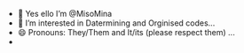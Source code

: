 - 👋 Yes ello I’m @MisoMina
- 👀 I’m interested in Datermining and Orginised codes...
- 😄 Pronouns: They/Them and It/its (please respect them) ...
-

<!---
MisoMina/MisoMina is a ✨ special ✨ repository because its `README.md` (this file) appears on your GitHub profile.
You can click the Preview link to take a look at your changes.
--->
